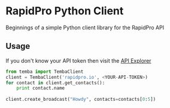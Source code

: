 RapidPro Python Client
======================

Beginnings of a simple Python client library for the RapidPro API

Usage
-----

If you don't know your API token then visit the [API Explorer](http://rapidpro.io/api/v1/explorer)

```python
from temba import TembaClient
client = TembaClient('rapidpro.io', <YOUR-API-TOKEN>)
for contact in client.get_contacts():
    print contact.name
    
client.create_broadcast("Howdy", contacts=contacts[0:5])
```
